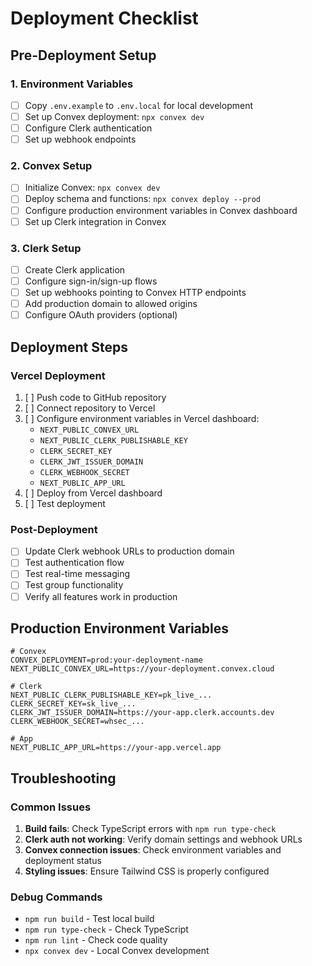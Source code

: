 # Deployment Checklist

## Pre-Deployment Setup

### 1. Environment Variables

- [ ] Copy `.env.example` to `.env.local` for local development
- [ ] Set up Convex deployment: `npx convex dev`
- [ ] Configure Clerk authentication
- [ ] Set up webhook endpoints

### 2. Convex Setup

- [ ] Initialize Convex: `npx convex dev`
- [ ] Deploy schema and functions: `npx convex deploy --prod`
- [ ] Configure production environment variables in Convex dashboard
- [ ] Set up Clerk integration in Convex

### 3. Clerk Setup

- [ ] Create Clerk application
- [ ] Configure sign-in/sign-up flows
- [ ] Set up webhooks pointing to Convex HTTP endpoints
- [ ] Add production domain to allowed origins
- [ ] Configure OAuth providers (optional)

## Deployment Steps

### Vercel Deployment

1. [ ] Push code to GitHub repository
2. [ ] Connect repository to Vercel
3. [ ] Configure environment variables in Vercel dashboard:
   - `NEXT_PUBLIC_CONVEX_URL`
   - `NEXT_PUBLIC_CLERK_PUBLISHABLE_KEY`
   - `CLERK_SECRET_KEY`
   - `CLERK_JWT_ISSUER_DOMAIN`
   - `CLERK_WEBHOOK_SECRET`
   - `NEXT_PUBLIC_APP_URL`
4. [ ] Deploy from Vercel dashboard
5. [ ] Test deployment

### Post-Deployment

- [ ] Update Clerk webhook URLs to production domain
- [ ] Test authentication flow
- [ ] Test real-time messaging
- [ ] Test group functionality
- [ ] Verify all features work in production

## Production Environment Variables

```env
# Convex
CONVEX_DEPLOYMENT=prod:your-deployment-name
NEXT_PUBLIC_CONVEX_URL=https://your-deployment.convex.cloud

# Clerk
NEXT_PUBLIC_CLERK_PUBLISHABLE_KEY=pk_live_...
CLERK_SECRET_KEY=sk_live_...
CLERK_JWT_ISSUER_DOMAIN=https://your-app.clerk.accounts.dev
CLERK_WEBHOOK_SECRET=whsec_...

# App
NEXT_PUBLIC_APP_URL=https://your-app.vercel.app
```

## Troubleshooting

### Common Issues

1. **Build fails**: Check TypeScript errors with `npm run type-check`
2. **Clerk auth not working**: Verify domain settings and webhook URLs
3. **Convex connection issues**: Check environment variables and deployment status
4. **Styling issues**: Ensure Tailwind CSS is properly configured

### Debug Commands

- `npm run build` - Test local build
- `npm run type-check` - Check TypeScript
- `npm run lint` - Check code quality
- `npx convex dev` - Local Convex development
